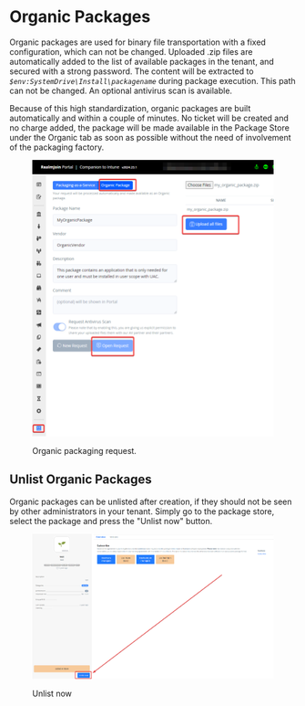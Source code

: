 # Organic Packages

Organic packages are used for binary file transportation with a fixed configuration, which can not be changed. Uploaded .zip files are automatically added to the list of available packages in the tenant, and secured with a strong password. The content will be extracted to _`$env:SystemDrive\Install\packagename`_ during package execution. This path can not be changed. An optional antivirus scan is available.

Because of this high standardization, organic packages are built automatically and within a couple of minutes. No ticket will be created and no charge added, the package will be made available in the Package Store under the Organic tab as soon as possible without the need of involvement of the packaging factory.&#x20;

<figure><img src="../../../../.gitbook/assets/image (308).png" alt=""><figcaption><p>Organic packaging request.</p></figcaption></figure>

## Unlist Organic Packages

Organic packages can be unlisted after creation, if they should not be seen by other administrators in your tenant. Simply go to the package store, select the package and press the "Unlist now" button.

<figure><img src="../../../.gitbook/assets/image (2).png" alt=""><figcaption><p>Unlist now</p></figcaption></figure>

